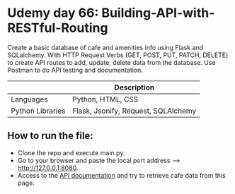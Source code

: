 # Udemy day 66: Building-API-with-RESTful-Routing
Create a basic database of cafe and amenities info using Flask and SQLalchemy. With HTTP Request Verbs (GET, POST, PUT, PATCH, DELETE) to create API routes to add, update, delete data from the database. Use Postman to do API testing and documentation.


|  | Description |
| ----------- | ----------- |
| Languages | Python, HTML, CSS |
| Python Libraries | Flask, Jsonify, Request, SQLAlchemy |


How to run the file:
-
- Clone the repo and execute main.py.
- Go to your browser and paste the local port address --> http://127.0.0.1:8080.
- Access to the [API documentation](https://documenter.getpostman.com/view/36569418/2sA3dskDUE) and try to retrieve cafe data from this page. 




